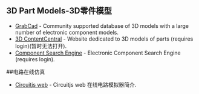 ## 3D Part Models-3D零件模型
- [GrabCad](https://grabcad.com/library/electronic-components-1) - Community supported database of 3D models with a large number of electronic component models.
- [3D ContentCentral](https://www.3dcontentcentral.com) - Website dedicated to 3D models of parts (requires login)(暂时无法打开).
- [Component Search Engine](https://componentsearchengine.com) - Electronic Component Search Engine (requires login).

##电路在线仿真
- [Circuitjs web](https://book.xiaogd.net/usage-of-circuitjs/circuitjs-an-online-circuit-simulator-intro.html) - Circuitjs web 在线电路模拟器简介.
